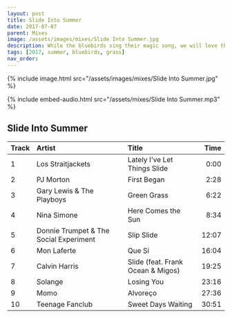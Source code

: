 ```yaml
---
layout: post
title: Slide Into Summer
date: 2017-07-07
parent: Mixes
image: /assets/images/mixes/Slide Into Summer.jpg
description: While the bluebirds sing their magic song, we will love the summer long
tags: [2017, summer, bluebirds, grass]
nav_order: 
---
```

{% include image.html src="/assets/images/mixes/Slide Into Summer.jpg" %}

{% include embed-audio.html src="/assets/mixes/Slide Into Summer.mp3" %}

## Slide Into Summer

| Track | Artist                               | Title                                      | Time  |
|:------|:-------------------------------------|:-------------------------------------------|------:|
| 1     | Los Straitjackets                    | Lately I've Let Things Slide               | 0:00  |
| 2     | PJ Morton                            | First Began                                | 2:28  |
| 3     | Gary Lewis & The Playboys            | Green Grass                                | 6:22  |
| 4     | Nina Simone                          | Here Comes the Sun                         | 8:34  |
| 5     | Donnie Trumpet & The Social Experiment | Slip Slide                               | 12:07 |
| 6     | Mon Laferte                          | Que Sí                                     | 16:04 |
| 7     | Calvin Harris                        | Slide (feat. Frank Ocean & Migos)          | 19:25 |
| 8     | Solange                              | Losing You                                 | 23:16 |
| 9     | Momo                                 | Alvoreço                                   | 27:36 |
| 10    | Teenage Fanclub                      | Sweet Days Waiting                         | 30:51 |
